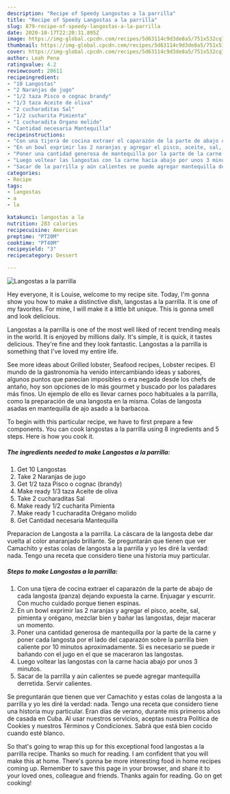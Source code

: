 ```yaml
---
description: "Recipe of Speedy Langostas a la parrilla"
title: "Recipe of Speedy Langostas a la parrilla"
slug: 879-recipe-of-speedy-langostas-a-la-parrilla
date: 2020-10-17T22:20:31.895Z
image: https://img-global.cpcdn.com/recipes/5d63114c9d3de8a5/751x532cq70/langostas-a-la-parrilla-foto-principal.jpg
thumbnail: https://img-global.cpcdn.com/recipes/5d63114c9d3de8a5/751x532cq70/langostas-a-la-parrilla-foto-principal.jpg
cover: https://img-global.cpcdn.com/recipes/5d63114c9d3de8a5/751x532cq70/langostas-a-la-parrilla-foto-principal.jpg
author: Leah Pena
ratingvalue: 4.2
reviewcount: 20611
recipeingredient:
- "10 Langostas"
- "2 Naranjas de jugo"
- "1/2 taza Pisco o cognac brandy"
- "1/3 taza Aceite de oliva"
- "2 cucharaditas Sal"
- "1/2 cucharita Pimienta"
- "1 cucharadita Organo molido"
- "Cantidad necesaria Mantequilla"
recipeinstructions:
- "Con una tijera de cocina extraer el caparazón de la parte de abajo de cada langosta (panza) dejando expuesta la carne. Enjuagar y escurrir. Con mucho cuidado porque tienen espinas."
- "En un bowl exprimir las 2 naranjas y agregar el pisco, aceite, sal, pimienta y orégano, mezclar bien y bañar las langostas, dejar macerar un momento."
- "Poner una cantidad generosa de mantequilla por la parte de la carne y poner cada langosta por el lado del caparazón sobre la parrilla bien caliente por 10 minutos aproximadamente. Si es necesario se puede ir bañando con el jugo en el que se maceraron las langostas."
- "Luego voltear las langostas con la carne hacia abajo por unos 3 minutos."
- "Sacar de la parrilla y aún calientes se puede agregar mantequilla derretida. Servir calientes."
categories:
- Recipe
tags:
- langostas
- a
- la

katakunci: langostas a la 
nutrition: 283 calories
recipecuisine: American
preptime: "PT20M"
cooktime: "PT40M"
recipeyield: "3"
recipecategory: Dessert

---
```



![Langostas a la parrilla](https://img-global.cpcdn.com/recipes/5d63114c9d3de8a5/751x532cq70/langostas-a-la-parrilla-foto-principal.jpg)

Hey everyone, it is Louise, welcome to my recipe site. Today, I'm gonna show you how to make a distinctive dish, langostas a la parrilla. It is one of my favorites. For mine, I will make it a little bit unique. This is gonna smell and look delicious.

Langostas a la parrilla is one of the most well liked of recent trending meals in the world. It is enjoyed by millions daily. It's simple, it is quick, it tastes delicious. They're fine and they look fantastic. Langostas a la parrilla is something that I've loved my entire life.

See more ideas about Grilled lobster, Seafood recipes, Lobster recipes. El mundo de la gastronomía ha venido intercambiando ideas y sabores, algunos puntos que parecían imposibles o era negada desde los chefs de antaño, hoy son opciones de lo más gourmet y buscado por los paladares más finos. Un ejemplo de ello es llevar carnes poco habituales a la parrilla, como la preparación de una langosta en la misma. Colas de langosta asadas en mantequilla de ajo asado a la barbacoa.


To begin with this particular recipe, we have to first prepare a few components. You can cook langostas a la parrilla using 8 ingredients and 5 steps. Here is how you cook it.

<!--inarticleads1-->

##### The ingredients needed to make Langostas a la parrilla:

1. Get 10 Langostas
1. Take 2 Naranjas de jugo
1. Get 1/2 taza Pisco o cognac (brandy)
1. Make ready 1/3 taza Aceite de oliva
1. Take 2 cucharaditas Sal
1. Make ready 1/2 cucharita Pimienta
1. Make ready 1 cucharadita Orégano molido
1. Get Cantidad necesaria Mantequilla


Preparacion de Langosta a la parrilla. La cáscara de la langosta debe dar vuelta al color anaranjado brillante. Se preguntarán que tienen que ver Camachito y estas colas de langosta a la parrilla y yo les diré la verdad: nada. Tengo una receta que considero tiene una historia muy particular. 

<!--inarticleads2-->

##### Steps to make Langostas a la parrilla:

1. Con una tijera de cocina extraer el caparazón de la parte de abajo de cada langosta (panza) dejando expuesta la carne. Enjuagar y escurrir. Con mucho cuidado porque tienen espinas.
1. En un bowl exprimir las 2 naranjas y agregar el pisco, aceite, sal, pimienta y orégano, mezclar bien y bañar las langostas, dejar macerar un momento.
1. Poner una cantidad generosa de mantequilla por la parte de la carne y poner cada langosta por el lado del caparazón sobre la parrilla bien caliente por 10 minutos aproximadamente. Si es necesario se puede ir bañando con el jugo en el que se maceraron las langostas.
1. Luego voltear las langostas con la carne hacia abajo por unos 3 minutos.
1. Sacar de la parrilla y aún calientes se puede agregar mantequilla derretida. Servir calientes.


Se preguntarán que tienen que ver Camachito y estas colas de langosta a la parrilla y yo les diré la verdad: nada. Tengo una receta que considero tiene una historia muy particular. Eran días de verano, durante mis primeros años de casada en Cuba. Al usar nuestros servicios, aceptas nuestra Política de Cookies y nuestros Términos y Condiciones. Sabrá que está bien cocido cuando esté blanco. 

So that's going to wrap this up for this exceptional food langostas a la parrilla recipe. Thanks so much for reading. I am confident that you will make this at home. There's gonna be more interesting food in home recipes coming up. Remember to save this page in your browser, and share it to your loved ones, colleague and friends. Thanks again for reading. Go on get cooking!
